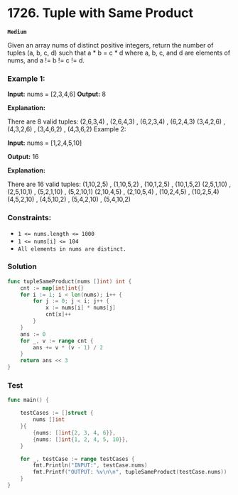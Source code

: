 # 1726. Tuple with Same Product

**`Medium`**

Given an array nums of distinct positive integers, return the number of tuples (a, b, c, d) such that a * b = c * d where a, b, c, and d are elements of nums, and a != b != c != d.

### Example 1:

**Input:** nums = [2,3,4,6]
**Output:** 8

**Explanation:** 

There are 8 valid tuples:
(2,6,3,4) , (2,6,4,3) , (6,2,3,4) , (6,2,4,3)
(3,4,2,6) , (4,3,2,6) , (3,4,6,2) , (4,3,6,2)
Example 2:

**Input:** nums = [1,2,4,5,10]

**Output:** 16

**Explanation:** 

There are 16 valid tuples:
(1,10,2,5) , (1,10,5,2) , (10,1,2,5) , (10,1,5,2)
(2,5,1,10) , (2,5,10,1) , (5,2,1,10) , (5,2,10,1)
(2,10,4,5) , (2,10,5,4) , (10,2,4,5) , (10,2,5,4)
(4,5,2,10) , (4,5,10,2) , (5,4,2,10) , (5,4,10,2)
 

### Constraints:

- `1 <= nums.length <= 1000`
- `1 <= nums[i] <= 104`
- `All elements in nums are distinct.`

### Solution

```go
func tupleSameProduct(nums []int) int {
	cnt := map[int]int{}
	for i := 1; i < len(nums); i++ {
		for j := 0; j < i; j++ {
			x := nums[i] * nums[j]
			cnt[x]++
		}
	}
	ans := 0
	for _, v := range cnt {
		ans += v * (v - 1) / 2
	}
	return ans << 3
}


```

### Test

```go
func main() {

	testCases := []struct {
		nums []int
	}{
		{nums: []int{2, 3, 4, 6}},
		{nums: []int{1, 2, 4, 5, 10}},
	}

	for _, testCase := range testCases {
		fmt.Println("INPUT:", testCase.nums)
		fmt.Printf("OUTPUT: %v\n\n", tupleSameProduct(testCase.nums))
	}
}

```